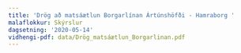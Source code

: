 ```yaml
---
title: 'Drög að matsáætlun Borgarlínan Ártúnshöfði - Hamraborg '
malaflokkur: Skýrslur
dagsetning: '2020-05-14'
vidhengi-pdf: data/Drög_matsáætlun_Borgarlinan.pdf
---
```


